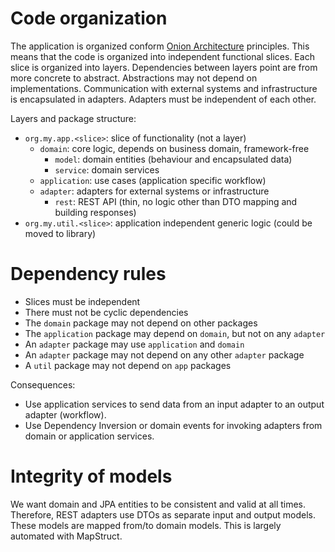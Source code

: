# Code organization

The application is organized conform
[Onion Architecture](https://jeffreypalermo.com/2008/07/the-onion-architecture-part-1/) principles.
This means that the code is organized into independent functional slices. Each slice is organized into layers.
Dependencies between layers point are from more concrete to abstract. Abstractions may not depend on
implementations. Communication with external systems and infrastructure is encapsulated in adapters.
Adapters must be independent of each other.

Layers and package structure:
- `org.my.app.<slice>`: slice of functionality (not a layer)
  - `domain`: core logic, depends on business domain, framework-free
    - `model`: domain entities (behaviour and encapsulated data)
    - `service`: domain services
  - `application`: use cases (application specific workflow)
  - `adapter`: adapters for external systems or infrastructure
    - `rest`: REST API (thin, no logic other than DTO mapping and building responses)
- `org.my.util.<slice>`: application independent generic logic (could be moved to library)

# Dependency rules

- Slices must be independent
- There must not be cyclic dependencies
- The `domain` package may not depend on other packages
- The `application` package may depend on `domain`, but not on any `adapter`
- An `adapter` package may use `application` and `domain`
- An `adapter` package may not depend on any other `adapter` package
- A `util` package may not depend on `app` packages

Consequences:
- Use application services to send data from an input adapter to an output adapter (workflow).
- Use Dependency Inversion or domain events for invoking adapters from domain or application services.

# Integrity of models

We want domain and JPA entities to be consistent and valid at all times.
Therefore, REST adapters use DTOs as separate input and output models.
These models are mapped from/to domain models. This is largely automated with MapStruct.